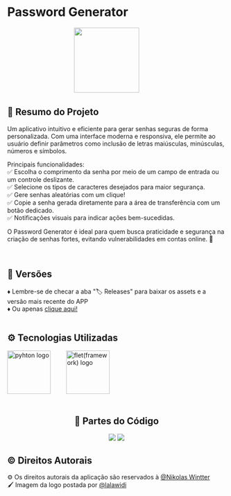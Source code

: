 <h1 align="left">Password Generator</h1>
<div align="center">
  <img height = "150" src = "https://github.com/user-attachments/assets/32567a5b-bbb3-4274-a9ed-5a898b6f2354"/>
  <img width = "42" />
</div>
  
  <h2>📑 Resumo do Projeto</h3>
  <p> 
    Um aplicativo intuitivo e eficiente para gerar senhas seguras de forma personalizada. Com uma interface moderna e responsiva, ele permite ao usuário definir parâmetros como inclusão de letras maiúsculas, minúsculas, números e símbolos. 

Principais funcionalidades: <br>
✅ Escolha o comprimento da senha por meio de um campo de entrada ou um controle deslizante. <br>
✅ Selecione os tipos de caracteres desejados para maior segurança. <br>
✅ Gere senhas aleatórias com um clique! <br>
✅ Copie a senha gerada diretamente para a área de transferência com um botão dedicado. <br>
✅ Notificações visuais para indicar ações bem-sucedidas. <br>

O Password Generator é ideal para quem busca praticidade e segurança na criação de senhas fortes, evitando vulnerabilidades em contas online. 🚀

  </p>
</div>

<br>

<h2>🔗 Versões</h2>

♦ Lembre-se de checar a aba "🏷 Releases" para baixar os assets e a versão mais recente do APP <br>
♦ Ou apenas [clique aqui!](https://github.com/nkwintter/Password-Generator/releases) <br><br>

<h2>⚙ Tecnologias Utilizadas</h2>
<div align="left">
  <img height = "100" src = "https://cdn.jsdelivr.net/gh/devicons/devicon/icons/python/python-original.svg" alt="pyhton logo" />
  <img width = "28" />
  <img height = "100" src = "https://flet.dev/img/logo.svg" alt="flet(framework) logo" />
  <img width = "28" />
</div>

<br>

<div align = "center">
  <h2>💾 Partes do Código</h3>
  <img src="https://github.com/user-attachments/assets/c9cf8969-4434-46e0-b0be-d4335dec92d6" />
  <img src="https://github.com/user-attachments/assets/10440d6c-1e4d-4193-8d90-6bade5bdc74a" />
</div>

<h2>© Direitos Autorais</h2>

⚙ Os direitos autorais da aplicação são reservados à [@Nikolas Wintter](https://www.linkedin.com/in/nikolas-wintter-2608a8317/) <br> 
🖌 Imagem da logo postada por [@lalawidi](https://br.freepik.com)

